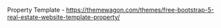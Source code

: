 Property Template - https://themewagon.com/themes/free-bootstrap-5-real-estate-website-template-property/
